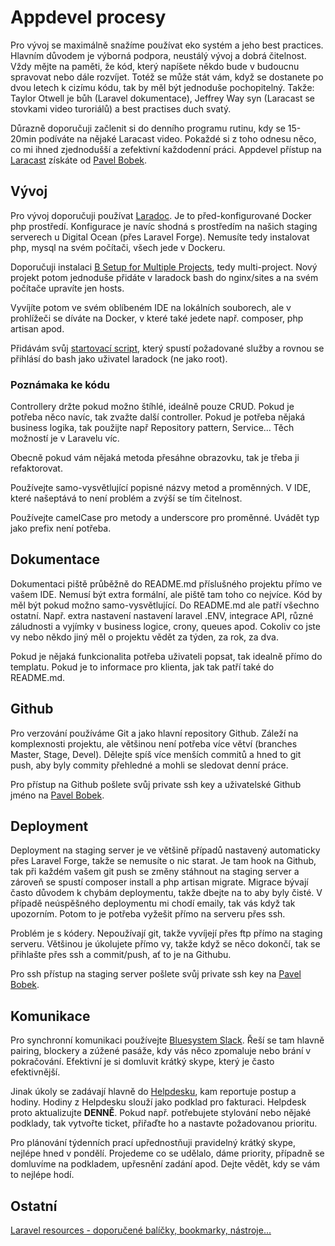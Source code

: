 # Appdevel procesy

Pro vývoj se maximálně snažíme používat eko systém a jeho best practices. Hlavním důvodem je výborná podpora, neustálý vývoj a dobrá čitelnost. Vždy mějte na paměti, že kód, který napíšete někdo bude v budoucnu spravovat nebo dále rozvíjet. Totéž se může stát vám, když se dostanete po dvou letech k cizímu kódu, tak by měl být jednoduše pochopitelný. Takže: Taylor Otwell je bůh (Laravel dokumentace), Jeffrey Way syn (Laracast se stovkami video turoriálů) a best practises duch svatý.

Důrazně doporučuji začlenit si do denního programu rutinu, kdy se 15-20min podíváte na nějaké Laracast video. Pokaždé si z toho odnesu něco, co mi ihned zjednodušší a zefektivní každodenní práci. Appdevel přístup na [Laracast](laracost.com) získáte od [Pavel Bobek](mailto:pavel@appdevel.cz).

## Vývoj

Pro vývoj doporučuji používat [Laradoc](http://laradock.io/). Je to před-konfigurované Docker php prostředí. Konfigurace je navíc shodná s prostředím na našich staging serverech u Digital Ocean (přes Laravel Forge). Nemusíte tedy instalovat php, mysql na svém počítači, všech jede v Dockeru.

Doporučuji instalaci [B Setup for Multiple Projects](http://laradock.io/#B), tedy multi-project. Nový projekt potom jednoduše přidáte v laradock bash do nginx/sites a na svém počítače upravíte jen hosts.

Vyvíjíte potom ve svém oblíbeném IDE na lokálních souborech, ale v prohlížeči se díváte na Docker, v které také jedete např. composer, php artisan apod.

Přidávám svůj [startovací script](https://github.com/Appdevelcz/appdevel-processes/blob/master/laradock.sh), který spustí požadované služby a rovnou se přihlásí do bash jako uživatel laradock (ne jako root).

### Poznámaka ke kódu 

Controllery držte pokud možno štíhlé, ideálně pouze CRUD. Pokud je potřeba něco navíc, tak zvažte další controller. Pokud je potřeba nějaká business logika, tak použijte např Repository pattern, Service... Těch možností je v Laravelu víc. 

Obecně pokud vám nějaká metoda přesáhne obrazovku, tak je třeba ji refaktorovat.

Používejte samo-vysvětlující popisné názvy metod a proměnných. V IDE, které našeptává to není problém a zvýší se tím čitelnost.

Používejte camelCase pro metody a underscore pro proměnné. Uvádět typ jako prefix není potřeba.

## Dokumentace

Dokumentaci piště průběžně do README.md příslušného projektu přímo ve vašem IDE. Nemusí být extra formální, ale piště tam toho co nejvíce. Kód by měl být pokud možno samo-vysvětlující. Do README.md ale patří všechno ostatní. Např. extra nastavení nastavení laravel .ENV, integrace API, různé záludnosti a vyjímky v business logice, crony, queues apod. Cokoliv co jste vy nebo někdo jiný měl o projektu vědět za týden, za rok, za dva.

Pokud je nějaká funkcionalita potřeba uživateli popsat, tak idealně přímo do templatu. Pokud je to informace pro klienta, jak tak patří také do README.md.

## Github

Pro verzování používáme Git a jako hlavní repository Github. Záleží na komplexnosti projektu, ale většinou není potřeba více větví (branches Master, Stage, Devel). Dělejte spíš více menších commitů a hned to git push, aby byly commity přehledné a mohli se sledovat denní práce. 

Pro přístup na Github pošlete svůj private ssh key a uživatelské Github jméno na [Pavel Bobek](mailto:pavel@appdevel.cz).

## Deployment

Deployment na staging server je ve většině případů nastavený automaticky přes Laravel Forge, takže se nemusíte o nic starat. Je tam hook na Github, tak při každém vašem git push se změny stáhnout na staging server a zároveň se spustí composer install a php artisan migrate. Migrace bývají často důvodem k chybám deploymentu, takže dbejte na to aby byly čisté. V případě neúspěšného deploymentu mi chodí emaily, tak vás když tak upozorním. Potom to je potřeba vyžešit přímo na serveru přes ssh.

Problém je s kódery. Nepoužívají git, takže vyvíjejí přes ftp přímo na staging serveru. Většinou je úkolujete přímo vy, takže když se něco dokončí, tak se přihlašte přes ssh a commit/push, ať to je na Githubu.

Pro ssh přístup na staging server pošlete svůj private ssh key na [Pavel Bobek](mailto:pavel@appdevel.cz).

## Komunikace

Pro synchronní komunikaci používejte [Bluesystem Slack](http://bluesystem.slack.com/). Řeší se tam hlavně pairing, blockery a zúžené pasáže, kdy vás něco zpomaluje nebo brání v pokračování. Efektivní je si domluvit krátký skype, který je často efektivnější.

Jinak úkoly se zadávají hlavně do [Helpdesku](https://helpdesk.bluesystem.cz/), kam reportuje postup a hodiny. Hodiny z Helpdesku slouží jako podklad pro fakturaci. Helpdesk proto aktualizujte **DENNĚ**. Pokud např. potřebujete stylování nebo nějaké podklady, tak vytvořte ticket, přiřaďte ho a nastavte požadovanou prioritu.

Pro plánování týdenních prací upřednostňuji pravidelný krátký skype, nejlépe hned v pondělí. Projedeme co se udělalo, dáme priority, případně se domluvíme na podkladem, upřesnění zadání apod. Dejte vědět, kdy se vám to nejlépe hodí.

## Ostatní

[Laravel resources - doporučené balíčky, bookmarky, nástroje...](https://github.com/Appdevelcz/appdevel-processes/blob/master/laravel_resources)
